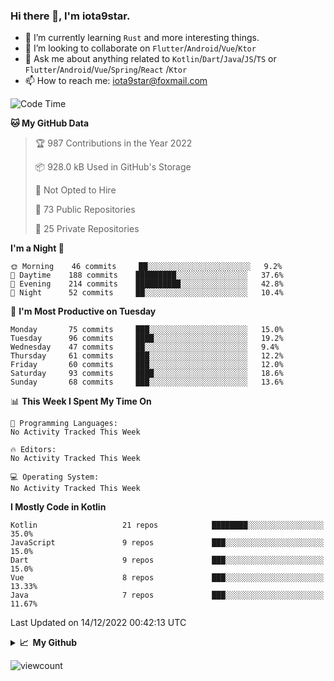### Hi there 👋, I'm iota9star.

- 🌱 I’m currently learning `Rust` and more interesting things.
- 👯 I’m looking to collaborate on `Flutter`/`Android`/`Vue`/`Ktor`
- 💬 Ask me about anything related to `Kotlin`/`Dart`/`Java`/`JS`/`TS` or `Flutter`/`Android`/`Vue`/`Spring`/`React`
  /`Ktor`
- 📫 How to reach me: [iota9star@foxmail.com](iota9star@foxmail.com)



<!--START_SECTION:waka-->
![Code Time](http://img.shields.io/badge/Code%20Time-3%2C090%20hrs%2054%20mins-blue)

**🐱 My GitHub Data** 

> 🏆 987 Contributions in the Year 2022
 > 
> 📦 928.0 kB Used in GitHub's Storage 
 > 
> 🚫 Not Opted to Hire
 > 
> 📜 73 Public Repositories 
 > 
> 🔑 25 Private Repositories  
 > 
**I'm a Night 🦉** 

```text
🌞 Morning    46 commits     ██░░░░░░░░░░░░░░░░░░░░░░░   9.2% 
🌆 Daytime    188 commits    █████████░░░░░░░░░░░░░░░░   37.6% 
🌃 Evening    214 commits    ██████████░░░░░░░░░░░░░░░   42.8% 
🌙 Night      52 commits     ██░░░░░░░░░░░░░░░░░░░░░░░   10.4%

```
📅 **I'm Most Productive on Tuesday** 

```text
Monday       75 commits     ███░░░░░░░░░░░░░░░░░░░░░░   15.0% 
Tuesday      96 commits     ████░░░░░░░░░░░░░░░░░░░░░   19.2% 
Wednesday    47 commits     ██░░░░░░░░░░░░░░░░░░░░░░░   9.4% 
Thursday     61 commits     ███░░░░░░░░░░░░░░░░░░░░░░   12.2% 
Friday       60 commits     ███░░░░░░░░░░░░░░░░░░░░░░   12.0% 
Saturday     93 commits     ████░░░░░░░░░░░░░░░░░░░░░   18.6% 
Sunday       68 commits     ███░░░░░░░░░░░░░░░░░░░░░░   13.6%

```


📊 **This Week I Spent My Time On** 

```text
💬 Programming Languages: 
No Activity Tracked This Week

🔥 Editors: 
No Activity Tracked This Week

💻 Operating System: 
No Activity Tracked This Week

```

**I Mostly Code in Kotlin** 

```text
Kotlin                   21 repos            ████████░░░░░░░░░░░░░░░░░   35.0% 
JavaScript               9 repos             ███░░░░░░░░░░░░░░░░░░░░░░   15.0% 
Dart                     9 repos             ███░░░░░░░░░░░░░░░░░░░░░░   15.0% 
Vue                      8 repos             ███░░░░░░░░░░░░░░░░░░░░░░   13.33% 
Java                     7 repos             ███░░░░░░░░░░░░░░░░░░░░░░   11.67%

```



 Last Updated on 14/12/2022 00:42:13 UTC
<!--END_SECTION:waka-->

<details>
  <summary><b>📈&nbsp;&nbsp;My Github</b></summary>
  <br>
  <img src='https://github-profile-trophy.vercel.app/?username=iota9star'>
  <img src='https://bad-apple-github-readme.vercel.app/api?show_bg=1&username=iota9star&hide_title=true'>
  <img src='http://cr-skills-chart-widget.azurewebsites.net/api/api?username=iota9star'>
</details>


![viewcount](https://count.getloli.com/get/@iota9star?theme=rule34)
